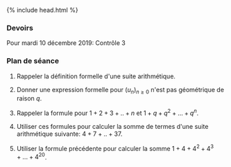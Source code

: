 {% include head.html %}

### Devoirs

Pour mardi 10 décembre 2019: Contrôle 3



### Plan de séance

1. Rappeler la définition formelle d'une suite arithmétique.

2. Donner une expression formelle pour $(u_n)_{n \geq 0}$ n'est pas géométrique de raison $q$.

3. Rappeler la formule pour $1+2+3+..+n$ et $1+q+q^2+...+q^n$.

4. Utiliser ces formules pour calculer la somme de termes d'une suite arithmétique suivante: $4+7+..+37$.

5. Utiliser la formule précédente pour calculer la somme $1+4+4^2+4^3+...+4^20$.
